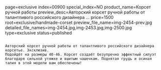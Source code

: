 page=exclusive
index=00900
special_index=NO
product_name=Корсет ручной работы
preview_desc=Авторский корсет ручной работы от талантливого российского дизайнера ...
price=1500
root=exclusive/handmade-corset
preview_file_name=img-2454-prev.jpg
detailed_file_names=img-2454.jpg,img-2453.jpg,img-2500.jpg
type=exclusive
status=published
~~~~~~

Авторский корсет ручной работы от талантливого российского дизайнера корсетье. Эксклюзив.
Подойдёт на размеры 40-46. Корсет создаёт безупречно эффектный силуэт благодаря сильной утяжке и вшитым чашечкам. Поднятая грудь и осиная талия в этой модели вам обеспечены!